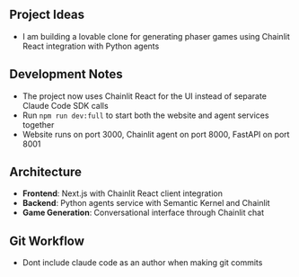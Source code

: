 ## Project Ideas

- I am building a lovable clone for generating phaser games using Chainlit React integration with Python agents

## Development Notes

- The project now uses Chainlit React for the UI instead of separate Claude Code SDK calls
- Run `npm run dev:full` to start both the website and agent services together
- Website runs on port 3000, Chainlit agent on port 8000, FastAPI on port 8001

## Architecture

- **Frontend**: Next.js with Chainlit React client integration
- **Backend**: Python agents service with Semantic Kernel and Chainlit
- **Game Generation**: Conversational interface through Chainlit chat

## Git Workflow

- Dont include claude code as an author when making git commits
